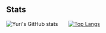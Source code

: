 
## Stats

![Yuri's GitHub stats](https://github-readme-stats.vercel.app/api?username=lee-code712&show_icons=true&theme=default)  [![Top Langs](https://github-readme-stats.vercel.app/api/top-langs/?username=lee-code712&layout=compact&hide=css,scss)](https://github.com/lee-code712/github-readme-stats)

<!--[![Leetcode Stats](https://leetcard.jacoblin.cool/yuri08)](https://leetcode.com/yuri08)-->
